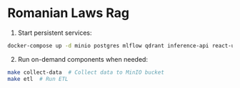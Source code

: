 # Romanian Laws Rag
1. Start persistent services:
```bash
docker-compose up -d minio postgres mlflow qdrant inference-api react-ui
```
2. Run on-demand components when needed:
```bash
make collect-data  # Collect data to MinIO bucket
make etl  # Run ETL
```